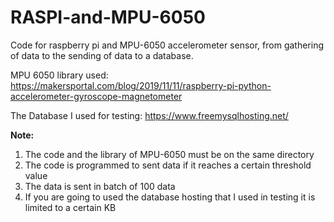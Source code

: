 # RASPI-and-MPU-6050

Code for raspberry pi and MPU-6050 accelerometer sensor, from gathering of data to the sending of data to a database.

MPU 6050 library used:
https://makersportal.com/blog/2019/11/11/raspberry-pi-python-accelerometer-gyroscope-magnetometer

The Database I used for testing:
https://www.freemysqlhosting.net/

**Note:**

  1. The code and the library of MPU-6050 must be on the same directory
  2. The code is programmed to sent data if it reaches a certain threshold value
  3. The data is sent in batch of 100 data 
  4. If you are going to used the database hosting that I used in testing it is limited to a certain KB
 
